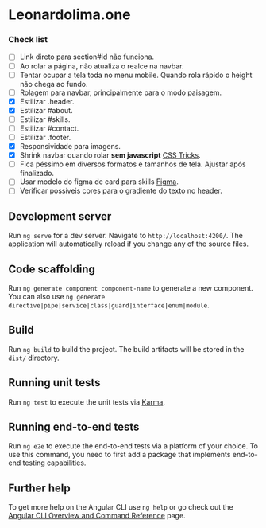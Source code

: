 # Leonardolima.one

### Check list

- [ ] Link direto para section#id não funciona.
- [ ] Ao rolar a página, não atualiza o realce na navbar.
- [ ] Tentar ocupar a tela toda no menu mobile. Quando rola rápido o height não chega ao fundo.
- [ ] Rolagem para navbar, principalmente para o modo paisagem.
- [x] Estilizar .header.
- [x] Estilizar #about.
- [ ] Estilizar #skills.
- [ ] Estilizar #contact.
- [ ] Estilizar .footer.
- [x] Responsividade para imagens.
- [x] Shrink navbar quando rolar **sem javascript** [CSS Tricks](https://css-tricks.com/how-to-create-a-shrinking-header-on-scroll-without-javascript/).
- [ ] Fica péssimo em diversos formatos e tamanhos de tela. Ajustar após finalizado.
- [ ] Usar modelo do figma de card para skills [Figma](https://www.figma.com/file/GDIBLe6oeAZRHMzE5LJ9HO/Portifolio?node-id=0%3A1&t=CyrYxbeqq0INlVih-1).
- [ ] Verificar possíveis cores para o gradiente do texto no header.

## Development server

Run `ng serve` for a dev server. Navigate to `http://localhost:4200/`. The application will automatically reload if you change any of the source files.

## Code scaffolding

Run `ng generate component component-name` to generate a new component. You can also use `ng generate directive|pipe|service|class|guard|interface|enum|module`.

## Build

Run `ng build` to build the project. The build artifacts will be stored in the `dist/` directory.

## Running unit tests

Run `ng test` to execute the unit tests via [Karma](https://karma-runner.github.io).

## Running end-to-end tests

Run `ng e2e` to execute the end-to-end tests via a platform of your choice. To use this command, you need to first add a package that implements end-to-end testing capabilities.

## Further help

To get more help on the Angular CLI use `ng help` or go check out the [Angular CLI Overview and Command Reference](https://angular.io/cli) page.
